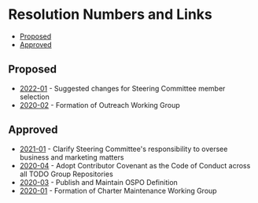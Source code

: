 # Resolution Numbers and Links

- [Proposed](#proposed)
- [Approved](#approved)

## Proposed

- [2022-01](proposed/2022-01.md) - Suggested changes for Steering Committee member selection
- [2020-02](proposed/2020-02.md) - Formation of Outreach Working Group

## Approved

- [2021-01](approved/2021-01.md) - Clarify Steering Committee's responsibility to oversee business and marketing matters
- [2020-04](approved/2020-04.md) - Adopt Contributor Covenant as the Code of Conduct across all TODO Group Repositories
- [2020-03](approved/2020-03.md) - Publish and Maintain OSPO Definition
- [2020-01](approved/2020-01.md) - Formation of Charter Maintenance Working Group

